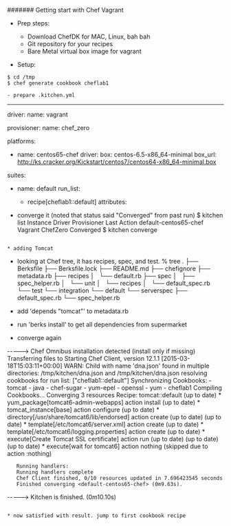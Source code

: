 ####### Getting start with Chef Vagrant

* Prep steps:
  - Download ChefDK for MAC, Linux, bah bah
  - Git repository for your recipes
  - Bare Metal virtual box image for vagrant
  
* Setup: 
```
$ cd /tmp
$ chef generate cookbook cheflab1

- prepare .kitchen.yml
```
---
driver:
  name: vagrant

provisioner:
  name: chef_zero

platforms:
  - name: centos65-chef
    driver:
      box: centos-6.5-x86_64-minimal
      box_url: http://ks.cracker.org/Kickstart/centos7/centos64-x86_64-minimal.box

suites:
  - name: default
    run_list:
      - recipe[cheflab1::default]
    attributes:

- converge it (noted that status said "Converged" from past run)
$ kitchen list
Instance               Driver   Provisioner  Last Action
default-centos65-chef  Vagrant  ChefZero     Converged
$ kitchen converge
```

* adding Tomcat
```
- looking at Chef tree, it has recipes, spec, and test.
% tree
.
├── Berksfile
├── Berksfile.lock
├── README.md
├── chefignore
├── metadata.rb
├── recipes
│   └── default.rb
├── spec
│   ├── spec_helper.rb
│   └── unit
│       └── recipes
│           └── default_spec.rb
└── test
    └── integration
        └── default
            └── serverspec
                ├── default_spec.rb
                └── spec_helper.rb

- add 'depends "tomcat"' to metadata.rb

- run 'berks install' to get all dependencies from supermarket

- converge again

-----> Chef Omnibus installation detected (install only if missing)
       Transferring files to <default-centos65-chef>
       Starting Chef Client, version 12.1.1
       [2015-03-18T15:03:11+00:00] WARN: Child with name 'dna.json' found in multiple directories: /tmp/kitchen/dna.json and /tmp/kitchen/dna.json
       resolving cookbooks for run list: ["cheflab1::default"]
       Synchronizing Cookbooks:
         - tomcat
         - java
         - chef-sugar
         - yum-epel
         - openssl
         - yum
         - cheflab1
       Compiling Cookbooks...
       Converging 3 resources
       Recipe: tomcat::default
        (up to date)
         * yum_package[tomcat6-admin-webapps] action install (up to date)
         * tomcat_instance[base] action configure (up to date)
         * directory[/usr/share/tomcat6/lib/endorsed] action create (up to date)
        (up to date)
         * template[/etc/tomcat6/server.xml] action create (up to date)
         * template[/etc/tomcat6/logging.properties] action create (up to date)
         * execute[Create Tomcat SSL certificate] action run (up to date)
        (up to date)
        (up to date)
         * execute[wait for tomcat6] action nothing (skipped due to action :nothing)

       Running handlers:
       Running handlers complete
       Chef Client finished, 0/10 resources updated in 7.696423545 seconds
       Finished converging <default-centos65-chef> (0m9.63s).
-----> Kitchen is finished. (0m10.10s)

```

* now satisfied with result. jump to first cookbook recipe
```

```
